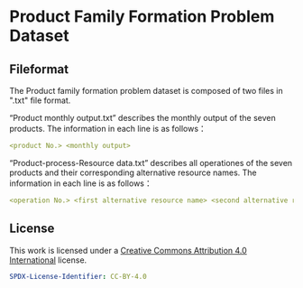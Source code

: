 # Product Family Formation Problem Dataset

## Fileformat

The Product family formation problem dataset is composed of two files in ".txt" file format.

“Product monthly output.txt” describes the monthly output of the seven products.
The information in each line is as follows：
```yaml
<product No.> <monthly output>
```

“Product-process-Resource data.txt” describes all operationes of the seven products and their corresponding alternative resource names.
The information in each line is as follows：
```yaml
<operation No.> <first alternative resource name> <second alternative resource name> ……
```

## License

This work is licensed under a [Creative Commons Attribution 4.0 International](https://creativecommons.org/licenses/by/4.0/) license.

```yaml
SPDX-License-Identifier: CC-BY-4.0
```
